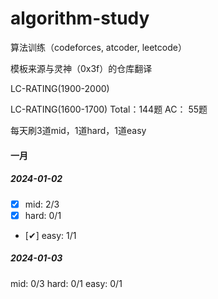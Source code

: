 # algorithm-study
算法训练（codeforces, atcoder, leetcode）

模板来源与灵神（0x3f）的仓库翻译

LC-RATING(1900-2000)

LC-RATING(1600-1700)
Total：144题
AC：   55题

每天刷3道mid，1道hard，1道easy

#### 一月

##### 2024-01-02
- [x] mid: 2/3
- [x] hard: 0/1
- [✔] easy: 1/1
##### 2024-01-03
mid: 0/3
hard: 0/1
easy: 0/1

